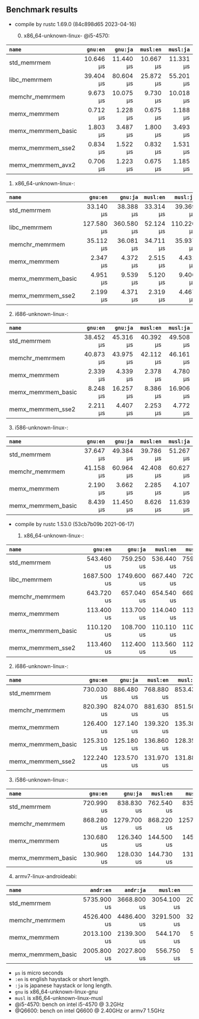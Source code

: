 ## Benchmark results

- compile by rustc 1.69.0 (84c898d65 2023-04-16)

  0. x86_64-unknown-linux- @i5-4570:

|         `name`          |  `gnu:en`   |  `gnu:ja`   |  `musl:en`  |  `musl:ja`  |
|:------------------------|------------:|------------:|------------:|------------:|
| std_memrmem             |   10.646 µs |   11.440 µs |   10.667 µs |   11.331 µs |
| libc_memrmem            |   39.404 µs |   80.604 µs |   25.872 µs |   55.201 µs |
| memchr_memrmem          |    9.673 µs |   10.075 µs |    9.730 µs |   10.018 µs |
| memx_memrmem            |    0.712 µs |    1.228 µs |    0.675 µs |    1.188 µs |
| memx_memrmem_basic      |    1.803 µs |    3.487 µs |    1.800 µs |    3.493 µs |
| memx_memrmem_sse2       |    0.834 µs |    1.522 µs |    0.832 µs |    1.531 µs |
| memx_memrmem_avx2       |    0.706 µs |    1.223 µs |    0.675 µs |    1.185 µs |

  1. x86_64-unknown-linux-:

|         `name`          |  `gnu:en`   |  `gnu:ja`   |  `musl:en`  |  `musl:ja`  |
|:------------------------|------------:|------------:|------------:|------------:|
| std_memrmem             |   33.140 µs |   38.388 µs |   33.314 µs |   39.369 µs |
| libc_memrmem            |  127.580 µs |  360.580 µs |   52.124 µs |  110.220 µs |
| memchr_memrmem          |   35.112 µs |   36.081 µs |   34.711 µs |   35.937 µs |
| memx_memrmem            |    2.347 µs |    4.372 µs |    2.515 µs |    4.431 µs |
| memx_memrmem_basic      |    4.951 µs |    9.539 µs |    5.120 µs |    9.406 µs |
| memx_memrmem_sse2       |    2.199 µs |    4.371 µs |    2.319 µs |    4.467 µs |

  2. i686-unknown-linux-:

|         `name`          |  `gnu:en`   |  `gnu:ja`   |  `musl:en`  |  `musl:ja`  |
|:------------------------|------------:|------------:|------------:|------------:|
| std_memrmem             |   38.452 µs |   45.316 µs |   40.392 µs |   49.508 µs |
| memchr_memrmem          |   40.873 µs |   43.975 µs |   42.112 µs |   46.161 µs |
| memx_memrmem            |    2.339 µs |    4.339 µs |    2.378 µs |    4.780 µs |
| memx_memrmem_basic      |    8.248 µs |   16.257 µs |    8.386 µs |   16.906 µs |
| memx_memrmem_sse2       |    2.211 µs |    4.407 µs |    2.253 µs |    4.772 µs |

  3. i586-unknown-linux-:

|         `name`          |  `gnu:en`   |  `gnu:ja`   |  `musl:en`  |  `musl:ja`  |
|:------------------------|------------:|------------:|------------:|------------:|
| std_memrmem             |   37.647 µs |   49.384 µs |   39.786 µs |   51.267 µs |
| memchr_memrmem          |   41.158 µs |   60.964 µs |   42.408 µs |   60.627 µs |
| memx_memrmem            |    2.190 µs |    3.662 µs |    2.285 µs |    4.107 µs |
| memx_memrmem_basic      |    8.439 µs |   11.450 µs |    8.626 µs |   11.639 µs |


- compile by rustc 1.53.0 (53cb7b09b 2021-06-17)

  1. x86_64-unknown-linux-:

|         `name`          |  `gnu:en`   |  `gnu:ja`   |  `musl:en`  |  `musl:ja`  |
|:------------------------|------------:|------------:|------------:|------------:|
| std_memrmem             |  543.460 us |  759.250 us |  536.440 us |  759.370 us |
| libc_memrmem            | 1687.500 us | 1749.600 us |  667.440 us |  720.360 us |
| memchr_memrmem          |  643.720 us |  657.040 us |  654.540 us |  669.780 us |
| memx_memrmem            |  113.400 us |  113.700 us |  114.040 us |  113.620 us |
| memx_memrmem_basic      |  110.120 us |  108.700 us |  110.110 us |  110.010 us |
| memx_memrmem_sse2       |  113.460 us |  112.400 us |  113.560 us |  112.770 us |

  2. i686-unknown-linux-:

|         `name`          |  `gnu:en`   |  `gnu:ja`   |  `musl:en`  |  `musl:ja`  |
|:------------------------|------------:|------------:|------------:|------------:|
| std_memrmem             |  730.030 us |  886.480 us |  768.880 us |  853.430 us |
| memchr_memrmem          |  820.390 us |  824.070 us |  881.630 us |  851.500 us |
| memx_memrmem            |  126.400 us |  127.140 us |  139.320 us |  135.380 us |
| memx_memrmem_basic      |  125.310 us |  125.180 us |  136.860 us |  128.350 us |
| memx_memrmem_sse2       |  122.240 us |  123.570 us |  131.970 us |  131.880 us |

  3. i586-unknown-linux-:

|         `name`          |  `gnu:en`   |  `gnu:ja`   |  `musl:en`  |  `musl:ja`  |
|:------------------------|------------:|------------:|------------:|------------:|
| std_memrmem             |  720.990 us |  838.830 us |  762.540 us |  835.690 us |
| memchr_memrmem          |  868.280 us | 1279.700 us |  868.220 us | 1257.300 us |
| memx_memrmem            |  130.680 us |  126.340 us |  144.500 us |  145.400 us |
| memx_memrmem_basic      |  130.960 us |  128.030 us |  144.730 us |  131.690 us |

  4. armv7-linux-androideabi:

|         `name`          |  `andr:en`  |  `andr:ja`  |  `musl:en`  |  `musl:ja`  |
|:------------------------|------------:|------------:|------------:|------------:|
| std_memrmem             | 5735.900 us | 3668.800 us | 3054.100 us | 2006.900 us |
| memchr_memrmem          | 4526.400 us | 4486.400 us | 3291.500 us | 3245.300 us |
| memx_memrmem            | 2013.100 us | 2139.300 us |  544.170 us |  534.090 us |
| memx_memrmem_basic      | 2005.800 us | 2027.800 us |  556.750 us |  542.600 us |

- `µs` is micro seconds
- `:en` is english haystack or short length.
- `:ja` is japanese haystack or long length.
- `gnu` is x86_64-unknown-linux-gnu
- `musl` is x86_64-unknown-linux-musl
- @i5-4570: bench on intel i5-4570 @ 3.2GHz
- @Q6600: bench on intel Q6600 @ 2.40GHz or armv7 1.5GHz
